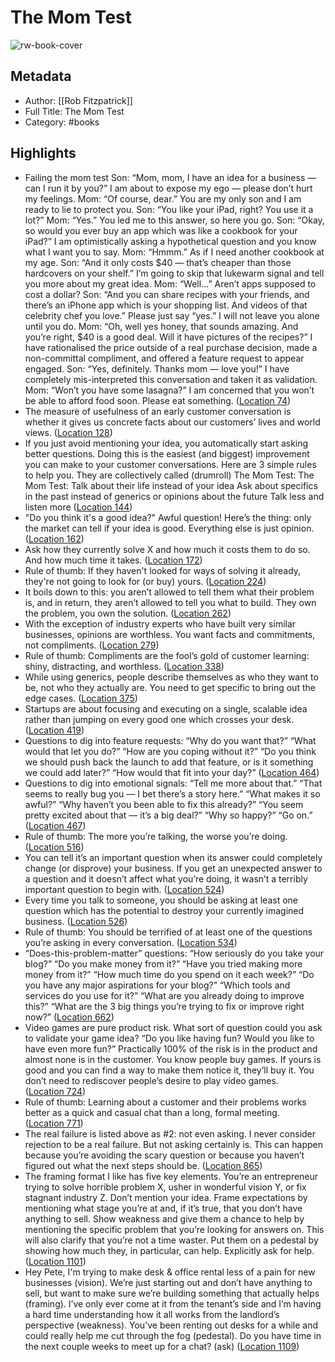 # The Mom Test

![rw-book-cover](https://images-na.ssl-images-amazon.com/images/I/41xXPYLVw1L._SL200_.jpg)

## Metadata
- Author: [[Rob Fitzpatrick]]
- Full Title: The Mom Test
- Category: #books

## Highlights
- Failing the mom test Son: “Mom, mom, I have an idea for a business — can I run it by you?” I am about to expose my ego — please don’t hurt my feelings. Mom: “Of course, dear.” You are my only son and I am ready to lie to protect you. Son: “You like your iPad, right? You use it a lot?” Mom: “Yes.” You led me to this answer, so here you go. Son: “Okay, so would you ever buy an app which was like a cookbook for your iPad?” I am optimistically asking a hypothetical question and you know what I want you to say. Mom: “Hmmm.” As if I need another cookbook at my age. Son: “And it only costs $40 — that’s cheaper than those hardcovers on your shelf.” I’m going to skip that lukewarm signal and tell you more about my great idea. Mom: “Well...” Aren’t apps supposed to cost a dollar? Son: “And you can share recipes with your friends, and there’s an iPhone app which is your shopping list. And videos of that celebrity chef you love.” Please just say “yes.” I will not leave you alone until you do. Mom: “Oh, well yes honey, that sounds amazing. And you’re right, $40 is a good deal. Will it have pictures of the recipes?” I have rationalised the price outside of a real purchase decision, made a non-committal compliment, and offered a feature request to appear engaged. Son: “Yes, definitely. Thanks mom — love you!” I have completely mis-interpreted this conversation and taken it as validation. Mom: “Won’t you have some lasagna?” I am concerned that you won’t be able to afford food soon. Please eat something. ([Location 74](https://readwise.io/to_kindle?action=open&asin=B01H4G2J1U&location=74))
- The measure of usefulness of an early customer conversation is whether it gives us concrete facts about our customers’ lives and world views. ([Location 128](https://readwise.io/to_kindle?action=open&asin=B01H4G2J1U&location=128))
- If you just avoid mentioning your idea, you automatically start asking better questions. Doing this is the easiest (and biggest) improvement you can make to your customer conversations. Here are 3 simple rules to help you. They are collectively called (drumroll) The Mom Test: The Mom Test: Talk about their life instead of your idea Ask about specifics in the past instead of generics or opinions about the future Talk less and listen more ([Location 144](https://readwise.io/to_kindle?action=open&asin=B01H4G2J1U&location=144))
- "Do you think it's a good idea?" Awful question! Here’s the thing: only the market can tell if your idea is good. Everything else is just opinion. ([Location 162](https://readwise.io/to_kindle?action=open&asin=B01H4G2J1U&location=162))
- Ask how they currently solve X and how much it costs them to do so. And how much time it takes. ([Location 172](https://readwise.io/to_kindle?action=open&asin=B01H4G2J1U&location=172))
- Rule of thumb: If they haven't looked for ways of solving it already, they're not going to look for (or buy) yours. ([Location 224](https://readwise.io/to_kindle?action=open&asin=B01H4G2J1U&location=224))
- It boils down to this: you aren’t allowed to tell them what their problem is, and in return, they aren’t allowed to tell you what to build. They own the problem, you own the solution. ([Location 262](https://readwise.io/to_kindle?action=open&asin=B01H4G2J1U&location=262))
- With the exception of industry experts who have built very similar businesses, opinions are worthless. You want facts and commitments, not compliments. ([Location 279](https://readwise.io/to_kindle?action=open&asin=B01H4G2J1U&location=279))
- Rule of thumb: Compliments are the fool’s gold of customer learning: shiny, distracting, and worthless. ([Location 338](https://readwise.io/to_kindle?action=open&asin=B01H4G2J1U&location=338))
- While using generics, people describe themselves as who they want to be, not who they actually are. You need to get specific to bring out the edge cases. ([Location 375](https://readwise.io/to_kindle?action=open&asin=B01H4G2J1U&location=375))
- Startups are about focusing and executing on a single, scalable idea rather than jumping on every good one which crosses your desk. ([Location 419](https://readwise.io/to_kindle?action=open&asin=B01H4G2J1U&location=419))
- Questions to dig into feature requests: “Why do you want that?” “What would that let you do?” “How are you coping without it?” “Do you think we should push back the launch to add that feature, or is it something we could add later?” “How would that fit into your day?” ([Location 464](https://readwise.io/to_kindle?action=open&asin=B01H4G2J1U&location=464))
- Questions to dig into emotional signals: “Tell me more about that.” “That seems to really bug you — I bet there’s a story here.” “What makes it so awful?” “Why haven’t you been able to fix this already?” “You seem pretty excited about that — it’s a big deal?” “Why so happy?” “Go on.” ([Location 467](https://readwise.io/to_kindle?action=open&asin=B01H4G2J1U&location=467))
- Rule of thumb: The more you’re talking, the worse you’re doing. ([Location 516](https://readwise.io/to_kindle?action=open&asin=B01H4G2J1U&location=516))
- You can tell it’s an important question when its answer could completely change (or disprove) your business. If you get an unexpected answer to a question and it doesn’t affect what you’re doing, it wasn’t a terribly important question to begin with. ([Location 524](https://readwise.io/to_kindle?action=open&asin=B01H4G2J1U&location=524))
- Every time you talk to someone, you should be asking at least one question which has the potential to destroy your currently imagined business. ([Location 526](https://readwise.io/to_kindle?action=open&asin=B01H4G2J1U&location=526))
- Rule of thumb: You should be terrified of at least one of the questions you’re asking in every conversation. ([Location 534](https://readwise.io/to_kindle?action=open&asin=B01H4G2J1U&location=534))
- “Does-this-problem-matter” questions: “How seriously do you take your blog?” “Do you make money from it?” “Have you tried making more money from it?” “How much time do you spend on it each week?” “Do you have any major aspirations for your blog?” “Which tools and services do you use for it?” “What are you already doing to improve this?” “What are the 3 big things you’re trying to fix or improve right now?” ([Location 662](https://readwise.io/to_kindle?action=open&asin=B01H4G2J1U&location=662))
- Video games are pure product risk. What sort of question could you ask to validate your game idea? “Do you like having fun? Would you like to have even more fun?” Practically 100% of the risk is in the product and almost none is in the customer. You know people buy games. If yours is good and you can find a way to make them notice it, they’ll buy it. You don’t need to rediscover people’s desire to play video games. ([Location 724](https://readwise.io/to_kindle?action=open&asin=B01H4G2J1U&location=724))
- Rule of thumb: Learning about a customer and their problems works better as a quick and casual chat than a long, formal meeting. ([Location 771](https://readwise.io/to_kindle?action=open&asin=B01H4G2J1U&location=771))
- The real failure is listed above as #2: not even asking. I never consider rejection to be a real failure. But not asking certainly is. This can happen because you’re avoiding the scary question or because you haven’t figured out what the next steps should be. ([Location 865](https://readwise.io/to_kindle?action=open&asin=B01H4G2J1U&location=865))
- The framing format I like has five key elements. You’re an entrepreneur trying to solve horrible problem X, usher in wonderful vision Y, or fix stagnant industry Z. Don’t mention your idea. Frame expectations by mentioning what stage you’re at and, if it’s true, that you don’t have anything to sell. Show weakness and give them a chance to help by mentioning the specific problem that you’re looking for answers on. This will also clarify that you’re not a time waster. Put them on a pedestal by showing how much they, in particular, can help. Explicitly ask for help. ([Location 1101](https://readwise.io/to_kindle?action=open&asin=B01H4G2J1U&location=1101))
- Hey Pete, I'm trying to make desk & office rental less of a pain for new businesses (vision). We’re just starting out and don’t have anything to sell, but want to make sure we’re building something that actually helps (framing). I’ve only ever come at it from the tenant’s side and I’m having a hard time understanding how it all works from the landlord’s perspective (weakness). You’ve been renting out desks for a while and could really help me cut through the fog (pedestal). Do you have time in the next couple weeks to meet up for a chat? (ask) ([Location 1109](https://readwise.io/to_kindle?action=open&asin=B01H4G2J1U&location=1109))
